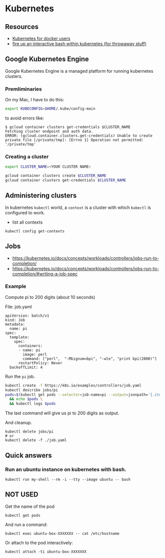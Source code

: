 # Kubernetes

## Resources

- [Kubernetes for docker users](https://kubernetes.io/docs/reference/kubectl/docker-cli-to-kubectl/)
- [fire up an interactive bash within kubernetes (for throwaway stuff)](https://gc-taylor.com/blog/2016/10/31/fire-up-an-interactive-bash-pod-within-a-kubernetes-cluster)

## Google Kubernetes Engine

Google Kubernetes Engine is a managed platform for running kubernetes clusters.

### Premliminaries

On my Mac, I have to do this:

```sh
export KUBECONFIG=$HOME/.kube/config-main
```

to avoid errors like:

```
$ gcloud container clusters get-credentials $CLUSTER_NAME
Fetching cluster endpoint and auth data.
ERROR: (gcloud.container.clusters.get-credentials) Unable to create private file [/private/tmp]: [Errno 1] Operation not permitted: '/private/tmp'
```

### Creating a cluster

```sh
export CLUSTER_NAME=<YOUR CLUSTER NAME>
```

```sh
gcloud container clusters create $CLUSTER_NAME
gcloud container clusters get-credentials $CLUSTER_NAME
```

## Administering clusters

In kubernetes `kubectl` world, a `context` is a cluster with which `kubectl` is configured to work. 

- list all contexts

```
kubectl config get-contexts
```

## Jobs

- https://kubernetes.io/docs/concepts/workloads/controllers/jobs-run-to-completion/
- https://kubernetes.io/docs/concepts/workloads/controllers/jobs-run-to-completion/#writing-a-job-spec

### Example

Compute pi to 200 digits (about 10 seconds)

File: job.yaml

```
apiVersion: batch/v1
kind: Job
metadata:
  name: pi
spec:
  template:
    spec:
      containers:
      - name: pi
        image: perl
        command: ["perl",  "-Mbignum=bpi", "-wle", "print bpi(2000)"]
      restartPolicy: Never
  backoffLimit: 4
```

Run the `pi` job.

```sh
kubectl create -f https://k8s.io/examples/controllers/job.yaml
kubectl describe jobs/pi
pods=$(kubectl get pods --selector=job-name=pi --output=jsonpath='{.items[*].metadata.name}') \
  && echo $pods \
  && kubectl logs $pods
```

The last command will give us pi to 200 digits as output.

And cleanup. 

```
kubectl delete jobs/pi
# or
kubectl delete -f ./job.yaml
```

## Quick answers

### Run an ubuntu instance on kubernetes with bash.

```
kubectl run my-shell --rm -i --tty --image ubuntu -- bash
```

## NOT USED

Get the name of the pod 

```
kubectl get pods
```

And run a command:

```
kubectl exec ubuntu-box-XXXXXXX -- cat /etc/hostname
```

Or attach to the pod interactively:

```
kubectl attach -ti ubuntu-box-XXXXXXX 
```
